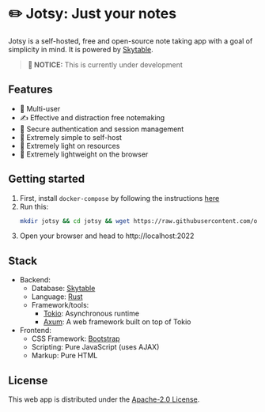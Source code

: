 # ✏️ Jotsy: Just your notes

Jotsy is a self-hosted, free and open-source note taking app with a goal of simplicity in mind. It is powered by [Skytable](https://github.com/skytable/skytable).

> **🚧 NOTICE:** This is currently under development

## Features

- 🏢 Multi-user
- ✍️ Effective and distraction free notemaking
- 🔐 Secure authentication and session management
- 🌱 Extremely simple to self-host
- 🌲 Extremely light on resources
- 🍃 Extremely lightweight on the browser

## Getting started

1. First, install `docker-compose` by following the instructions [here](https://docs.docker.com/compose/install/)
2. Run this:
   ```sh
   mkdir jotsy && cd jotsy && wget https://raw.githubusercontent.com/ohsayan/jotsy/next/docker-compose.yml && sudo docker-compose up -d
   ```
3. Open your browser and head to http://localhost:2022

## Stack

- Backend:
  - Database: [Skytable](https://github.com/skytable/skytable)
  - Language: [Rust](https://rust-lang.org)
  - Framework/tools:
    - [Tokio](https://tokio.rs): Asynchronous runtime
    - [Axum](https://github.com/tokio-rs/axum): A web framework built on top of Tokio
- Frontend:
  - CSS Framework: [Bootstrap](https://getbootstrap.com/)
  - Scripting: Pure JavaScript (uses AJAX)
  - Markup: Pure HTML

## License

This web app is distributed under the [Apache-2.0 License](./LICENSE).
